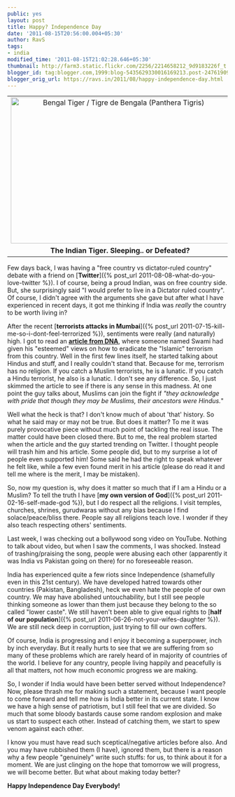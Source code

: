 ```yaml
---
public: yes
layout: post
title: Happy? Independence Day
date: '2011-08-15T20:56:00.004+05:30'
author: RavS
tags:
- india
modified_time: '2011-08-15T21:02:28.646+05:30'
thumbnail: http://farm3.static.flickr.com/2256/2214658212_9d9183226f_t.jpg
blogger_id: tag:blogger.com,1999:blog-5435629330016169213.post-2476190934837134510
blogger_orig_url: https://ravs.in/2011/08/happy-independence-day.html
---
```


<table align="center" cellpadding="0" cellspacing="0" class="tr-caption-container" style="margin-left: auto; margin-right: auto; text-align: center;"><tbody><tr><td style="text-align: center;"><a href="http://www.flickr.com/photos/esparta/2214658212/" style="margin-left: auto; margin-right: auto;" title="Bengal Tiger / Tigre de Bengala (Panthera Tigris) by Esparta, on Flickr"><img alt="Bengal Tiger / Tigre de Bengala (Panthera Tigris)" height="333" src="http://farm3.static.flickr.com/2256/2214658212_9d9183226f.jpg" width="500"></a></td></tr><tr><td class="tr-caption" style="text-align: center;"><b>The Indian Tiger. Sleeping.. or Defeated?</b></td></tr></tbody></table>

Few days back, I was having a "free country vs dictator-ruled country" debate with a friend on [**Twitter**]({% post_url 2011-08-08-what-do-you-love-twitter %}). I of course, being a proud Indian, was on free country side. But, she surprisingly said "I would prefer to live in a Dictator ruled country". Of course, I didn't agree with the arguments she gave but after what I have experienced in recent days, it got me thinking if India was _really_ the country to be worth living in?

After the recent [**terrorists attacks in Mumbai**]({% post_url 2011-07-15-kill-me-so-i-dont-feel-terrorized %}), sentiments were really (and naturally) high. I got to read an [**article from DNA**](http://www.dnaindia.com/analysis/analysis_how-to-wipe-out-islamic-terror_1566203), where someone named Swami had given his "esteemed" views on how to eradicate the "Islamic" terrorism from this country. Well in the first few lines itself, he started talking about Hindus and stuff, and I really couldn't stand that. Because for me, terrorism has no religion. If you catch a Muslim terrorists, he is a lunatic. If you catch a Hindu terrorist, he also is a lunatic. I don't see any difference. So, I just skimmed the article to see if there is any sense in this madness. At one point the guy talks about, Muslims can join the fight if _"they acknowledge with pride that though they may be Muslims, their ancestors were Hindus._"

Well what the heck is that? I don't know much of about 'that' history. So what he said may or may not be true. But does it matter? To me it was purely provocative piece without much point of tackling the real issue. The matter could have been closed there. But to me, the real problem started when the article and the guy started trending on Twitter. I thought people will trash him and his article. Some people did, but to my surprise a lot of people even supported him! Some said he had the right to speak whatever he felt like, while a few even found merit in his article (please do read it and tell me where is the merit, I may be mistaken).

So, now my question is, why does it matter so much that if I am a Hindu or a Muslim? To tell the truth I have [**my own version of God**]({% post_url 2011-02-16-self-made-god %}), but I do respect all the religions. I visit temples, churches, shrines, gurudwaras without any bias because I find solace/peace/bliss there. People say all religions teach love. I wonder if they also teach respecting others' sentiments.

Last week, I was checking out a bollywood song video on YouTube. Nothing to talk about video, but when I saw the comments, I was shocked. Instead of trashing/praising the song, people were abusing each other (apparently it was India vs Pakistan going on there) for no foreseeable reason.

India has experienced quite a few riots since Independence (shamefully even in this 21st century). We have developed hatred towards other countries (Pakistan, Bangladesh), heck we even hate the people of our own country. We may have abolished untouchability, but I still see people thinking someone as lower than them just because they belong to the so called "lower caste". We still haven't been able to give equal rights to [**half of our population**]({% post_url 2011-06-26-not-your-wifes-daughter %}). We are still neck deep in corruption, just trying to fill our own coffers.

Of course, India is progressing and I enjoy it becoming a superpower, inch by inch everyday. But it really hurts to see that we are suffering from so many of these problems which are rarely heard of in majority of countries of the world. I believe for any country, people living happily and peacefully is all that matters, not how much economic progress we are making.

So, I wonder if India would have been better served without Independence? Now, please thrash me for making such a statement, because I want people to come forward and tell me how is India better in its current state. I know we have a high sense of patriotism, but I still feel that we are divided. So much that some bloody bastards cause some random explosion and make us start to suspect each other. Instead of catching them, we start to spew venom against each other.

I know you must have read such sceptical/negative articles before also. And you may have rubbished them (I have), ignored them, but there is a reason why a few people "genuinely" write such stuffs: for us, to think about it for a moment. We are just clinging on the hope that tomorrow we will progress, we will become better. But what about making today better?

**Happy Independence Day Everybody!**

